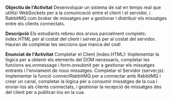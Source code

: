 **Objectiu de l'Activitat**
Desenvolupar un sistema de xat en temps real que utilitzi WebSockets per a la comunicació entre el client i el servidor, i RabbitMQ com broker de missatges per a gestionar i distribuir els missatges entre els clients connectats.

**Descripció**
Els estudiants rebreu dos arxius parcialment complets: index.HTML per al costat del client i server.js per al costat del servidor. Hauran de completar les seccions que manca del codi

**Enunciat de l'Activitat**
Completar el Client (index.HTML): Implementar la lògica per a obtenir els elements del DOM necessaris, completar les funcions ws.onmessage i form.onsubmit per a gestionar els missatges entrants i l'enviament de nous missatges.
Completar el Servidor (server.js): Implementar la funció connectRabbitMQ per a connectar amb RabbitMQ i crear un canal, completar la lògica per a consumir missatges de la cua i enviar-los als clients connectats, i gestionar la recepció de missatges des del client per a publicar-los en la cua.
